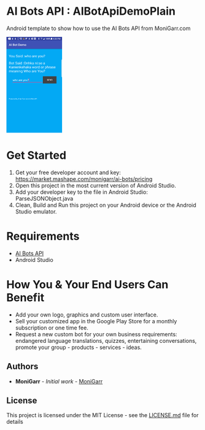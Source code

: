 # AI Bots API : AIBotApiDemoPlain
Android template to show how to use the AI Bots API from MoniGarr.com 

<img src="https://github.com/monigarr/AIBotAPI/blob/master/AIBotApiDemoPlain/Android_AI_Bot_API_chat.png" width="145" height="250">


# Get Started
1. Get your free developer account and key: https://market.mashape.com/monigarr/ai-bots/pricing
2. Open this project in the most current version of Android Studio.
3. Add your developer key to the file in Android Studio: ParseJSONObject.java
4. Clean, Build and Run this project on your Android device or the Android Studio emulator.

# Requirements
* [AI Bots API](https://market.mashape.com/monigarr/ai-bots)
* Android Studio

# How You & Your End Users Can Benefit
* Add your own logo, graphics and custom user interface.
* Sell your customized app in the Google Play Store for a monthly subscription or one time fee.
* Request a new custom bot for your own business requirements: endangered language translations, quizzes, entertaining conversations, promote your group - products - services - ideas.


## Authors

* **MoniGarr** - *Initial work* - [MoniGarr](monigarr@monigarr.com)

## License

This project is licensed under the MIT License - see the [LICENSE.md](LICENSE.md) file for details

